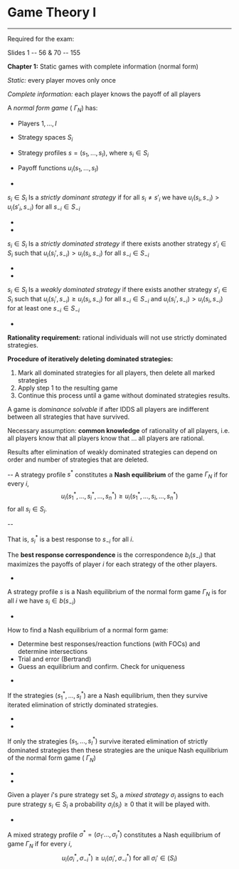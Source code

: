 # Game Theory I
---

Required for the exam:

Slides 1 -- 56 & 70 -- 155

**Chapter 1:** Static games with complete information (normal form)

*Static:* every player moves only once

*Complete information:* each player knows the payoff of all players

A _normal form game_ $(\ \Gamma_N)$ has:

- Players $1, ..., I$
- Strategy spaces $S_i$
- Strategy profiles $s=(s_1, ...,s_I)$, where $s_i \in S_i$
- Payoff functions $u_i(s_1, ...,s_I)$

-
$s_i\in S_i$ Is a *strictly dominant strategy* if for all $s_i\ne s'_i$ we have $u_i(s_i,s_{-i})>u_i(s'_i,s_{-i})$ for all $s_{-i}\in S_{-i}$

-



-
$s_i\in S_i$ Is a *strictly dominated strategy* if there exists another strategy $s'_i\in S_i$ such that $u_i(s_i',s_{-i})>u_i(s_i,s_{-i})$ for all $s_{-i}\in S_{-i}$

-

-
$s_i\in S_i$ Is a *weakly dominated strategy* if there exists another strategy $s'_i\in S_i$ such that $u_i(s_i',s_{-i})\ge u_i(s_i,s_{-i})$ for all $s_{-i}\in S_{-i}$ and $u_i(s_i',s_{-i})>u_i(s_i,s_{-i})$ for at least one $s_{-i}\in S_{-i}$

-


**Rationality requirement:** rational individuals will not use strictly dominated strategies.

**Procedure of iteratively deleting dominated strategies:** 

1. Mark all dominated strategies for all players, then delete all marked strategies
2. Apply step 1 to the resulting game
3. Continue this process until a game without dominated strategies results.

A game is *dominance solvable* if after IDDS all players are indifferent between all strategies that have survived.

Necessary assumption: **common knowledge** of rationality of all players, i.e. all players know that all players know that ... all players are rational.

Results after elimination of weakly dominated strategies can depend on order and number of strategies that are deleted.

--
A strategy profile $s^*$ constitutes a **Nash equilibrium** of the game $\Gamma_N$ if for every $i$, $$u_i(s_1^*, ..., s_i^*, ...,s_n^*)\ge u_i(s_1^*, ..., s_i, ...,s_n^*)$$ for all $s_i\in S_i$.

--

That is, $s_i^*$ is a best response to $s_{-i}$ for all $i$.

The **best response correspondence** is the correspondence $b_i(s_{-i})$ that maximizes the payoffs of player $i$ for each strategy of the other players.

-
A strategy profile $s$ is a Nash equilibrium of the normal form game $\Gamma_N$ is for all $i$ we have $s_i\in b(s_{-i})$

-

How to find a Nash equilibrium of a normal form game:

* Determine best responses/reaction functions (with FOCs) and determine intersections
* Trial and error (Bertrand)
* Guess an equilibrium and confirm. Check for uniqueness

-
If the strategies $(s_1^*, ..., s_I^*)$ are a Nash equilibrium, then they survive iterated elimination of strictly dominated strategies. 

-
-
If only the strategies $(s_1, ..., s_I^*)$ survive iterated elimination of strictly dominated strategies then these strategies are the unique Nash equilibrium of the normal form game $(\ \Gamma_N)$

-

-
Given a player $i$'s pure strategy set $S_i$, a *mixed strategy* $\sigma_i$ assigns to each pure strategy $s_i\in S_i$ a probability $\sigma_i(s_i)\ge 0$ that it will be played with.

-

A mixed strategy profile $\sigma^*=(\sigma_1^,...,\sigma_I^*)$ constitutes a Nash equilibrium of game $\Gamma_N$ if for every $i$,
$$u_i(\sigma_i^*,\sigma_{-i}^*)\ge u_i(\sigma_i',\sigma_{-i}^*) \text{ for all }\sigma_i'\in (S_i)$$


